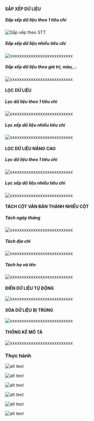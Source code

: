 
#### SẮP XẾP DỮ LIỆU

##### Sắp xếp dữ liệu theo 1 tiêu chí

![Sắp xếp theo STT](HuongDan/1.png)

##### Sắp xếp dữ liệu nhiều tiêu chí

![xxxxxxxxxxxxxxxxxxxxxxxxxxx](HuongDan/image.png)

##### Sắp xếp dữ liệu theo giá trị, màu,…

![xxxxxxxxxxxxxxxxxxxxxxxxxxx](HuongDan/image-1.png)
<!--  -->
#### LỌC DỮ LIỆU

##### Lọc dữ liệu theo 1 tiêu chí

![xxxxxxxxxxxxxxxxxxxxxxxxxxx](HuongDan/image-3.png)

##### Lọc xếp dữ liệu nhiều tiêu chí

![xxxxxxxxxxxxxxxxxxxxxxxxxxx](HuongDan/image-2.png)

#### LỌC DỮ LIỆU NÂNG CAO

##### Lọc dữ liệu theo 1 tiêu chí

![xxxxxxxxxxxxxxxxxxxxxxxxxxx](HuongDan/image-5.png)

##### Lọc xếp dữ liệu nhiều tiêu chí

![xxxxxxxxxxxxxxxxxxxxxxxxxxx](HuongDan/image-6.png)

#### TÁCH CỘT VĂN BẢN THÀNH NHIỀU CỘT

##### Tách ngày tháng

![xxxxxxxxxxxxxxxxxxxxxxxxxxx](HuongDan/image-7.png)

##### Tách địa chỉ

![xxxxxxxxxxxxxxxxxxxxxxxxxxx](HuongDan/image-8.png)

##### Tách họ và tên

![xxxxxxxxxxxxxxxxxxxxxxxxxxx](HuongDan/image-9.png)

#### ĐIỀN DỮ LIỆU TỰ ĐỘNG

![xxxxxxxxxxxxxxxxxxxxxxxxxxx](HuongDan/image-10.png)

#### XÓA DỮ LIỆU BỊ TRÙNG

![xxxxxxxxxxxxxxxxxxxxxxxxxxx](HuongDan/image-11.png)

#### THỐNG KÊ MÔ TẢ

![xxxxxxxxxxxxxxxxxxxxxxxxxxx](HuongDan/image-12.png)

### Thực hành

<!-- "Bỏ vùng trộn (merge) -->

![alt text](ThucHanh/image.png)

<!-- Đóng băng tiêu đề dữ liệu" -->

![alt text](ThucHanh/1111111image.png)

<!-- Tách họ và tên bằng    công thức -->

![alt text](ThucHanh/image-1.png)

<!-- Tách họ và tên bằng    flash fill -->

![alt text](ThucHanh/image-2.png)

<!-- Sắp xếp danh sách theo tên nhân công -->

![alt text](ThucHanh/image-3.png)

<!-- Lập danh các chức vụ của mỗi bộ phận ( Remove Duplicates) -->

![alt text](ThucHanh/image-4.png)
